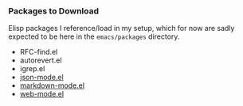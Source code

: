 ### Packages to Download

Elisp packages I reference/load in my setup, which for now are sadly
expected to be here in the `emacs/packages` directory.

* RFC-find.el
* autorevert.el
* igrep.el
* [json-mode.el](https://github.com/joshwnj/json-mode)
* [markdown-mode.el](http://jblevins.org/projects/markdown-mode/)
* [web-mode.el](http://web-mode.org)
